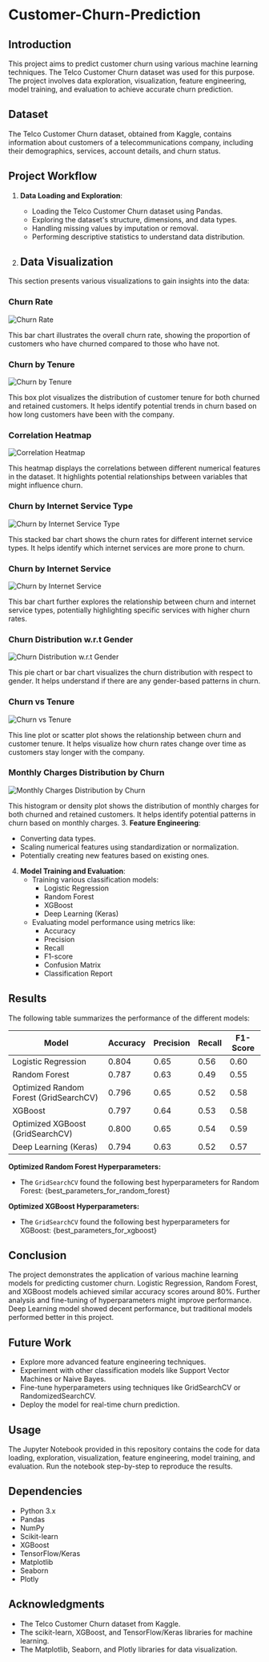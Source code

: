 # Customer-Churn-Prediction

## Introduction

This project aims to predict customer churn using various machine learning techniques. The Telco Customer Churn dataset was used for this purpose. The project involves data exploration, visualization, feature engineering, model training, and evaluation to achieve accurate churn prediction.

## Dataset

The Telco Customer Churn dataset, obtained from Kaggle, contains information about customers of a telecommunications company, including their demographics, services, account details, and churn status.

## Project Workflow

1. **Data Loading and Exploration**:
   - Loading the Telco Customer Churn dataset using Pandas.
   - Exploring the dataset's structure, dimensions, and data types.
   - Handling missing values by imputation or removal.
   - Performing descriptive statistics to understand data distribution.

2. ## Data Visualization

This section presents various visualizations to gain insights into the data:

### Churn Rate

![Churn Rate](images/churn_rate.png)

This bar chart illustrates the overall churn rate, showing the proportion of customers who have churned compared to those who have not.

### Churn by Tenure

![Churn by Tenure](images/box_plot-churn_by_tenure.png)

This box plot visualizes the distribution of customer tenure for both churned and retained customers. It helps identify potential trends in churn based on how long customers have been with the company.

### Correlation Heatmap

![Correlation Heatmap](images/correlation_heatmap.png)

This heatmap displays the correlations between different numerical features in the dataset. It highlights potential relationships between variables that might influence churn.

### Churn by Internet Service Type

![Churn by Internet Service Type](images/churn_by_internet_service_type.png)

This stacked bar chart shows the churn rates for different internet service types. It helps identify which internet services are more prone to churn.

### Churn by Internet Service

![Churn by Internet Service](images/churn_by_internet_service.png)

This bar chart further explores the relationship between churn and internet service types, potentially highlighting specific services with higher churn rates.

### Churn Distribution w.r.t Gender

![Churn Distribution w.r.t Gender](images/churn_distribution_wrt_gender.png)

This pie chart or bar chart visualizes the churn distribution with respect to gender. It helps understand if there are any gender-based patterns in churn.

### Churn vs Tenure

![Churn vs Tenure](images/churn_vs_tenure.png)

This line plot or scatter plot shows the relationship between churn and customer tenure. It helps visualize how churn rates change over time as customers stay longer with the company.


### Monthly Charges Distribution by Churn

![Monthly Charges Distribution by Churn](images/monthly_charges_distribution_by_churn.png)

This histogram or density plot shows the distribution of monthly charges for both churned and retained customers. It helps identify potential patterns in churn based on monthly charges.
3. **Feature Engineering**:
   - Converting data types.
   - Scaling numerical features using standardization or normalization.
   - Potentially creating new features based on existing ones.

4. **Model Training and Evaluation**:
   - Training various classification models:
     - Logistic Regression
     - Random Forest
     - XGBoost
     - Deep Learning (Keras)
   - Evaluating model performance using metrics like:
     - Accuracy
     - Precision
     - Recall
     - F1-score
     - Confusion Matrix
     - Classification Report

## Results

The following table summarizes the performance of the different models:

| Model | Accuracy | Precision | Recall | F1-Score |
|---|---|---|---|---|
| Logistic Regression | 0.804 | 0.65 | 0.56 | 0.60 |
| Random Forest | 0.787 | 0.63 | 0.49 | 0.55 |
| Optimized Random Forest (GridSearchCV) | 0.796 | 0.65 | 0.52 | 0.58 |
| XGBoost | 0.797 | 0.64 | 0.53 | 0.58 |
| Optimized XGBoost (GridSearchCV) | 0.800 | 0.65 | 0.54 | 0.59 |
| Deep Learning (Keras) | 0.794 | 0.63 | 0.52 | 0.57 |

**Optimized Random Forest Hyperparameters:**
- The `GridSearchCV` found the following best hyperparameters for Random Forest: {best_parameters_for_random_forest}

**Optimized XGBoost Hyperparameters:**
- The `GridSearchCV` found the following best hyperparameters for XGBoost: {best_parameters_for_xgboost}

## Conclusion

The project demonstrates the application of various machine learning models for predicting customer churn. Logistic Regression, Random Forest, and XGBoost models achieved similar accuracy scores around 80%. Further analysis and fine-tuning of hyperparameters might improve performance. Deep Learning model showed decent performance, but traditional models performed better in this project.

## Future Work

- Explore more advanced feature engineering techniques.
- Experiment with other classification models like Support Vector Machines or Naive Bayes.
- Fine-tune hyperparameters using techniques like GridSearchCV or RandomizedSearchCV.
- Deploy the model for real-time churn prediction.

## Usage

The Jupyter Notebook provided in this repository contains the code for data loading, exploration, visualization, feature engineering, model training, and evaluation. Run the notebook step-by-step to reproduce the results.

## Dependencies

- Python 3.x
- Pandas
- NumPy
- Scikit-learn
- XGBoost
- TensorFlow/Keras
- Matplotlib
- Seaborn
- Plotly

## Acknowledgments

- The Telco Customer Churn dataset from Kaggle.
- The scikit-learn, XGBoost, and TensorFlow/Keras libraries for machine learning.
- The Matplotlib, Seaborn, and Plotly libraries for data visualization.

